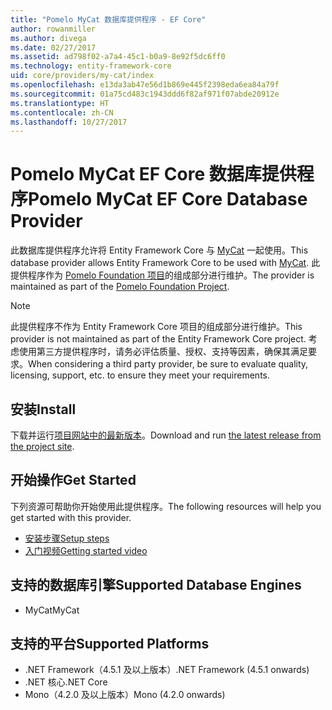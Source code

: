 ```yaml
---
title: "Pomelo MyCat 数据库提供程序 - EF Core"
author: rowanmiller
ms.author: divega
ms.date: 02/27/2017
ms.assetid: ad798f02-a7a4-45c1-b0a9-8e92f5dc6ff0
ms.technology: entity-framework-core
uid: core/providers/my-cat/index
ms.openlocfilehash: e13da3ab47e56d1b869e445f2398eda6ea84a79f
ms.sourcegitcommit: 01a75cd483c1943ddd6f82af971f07abde20912e
ms.translationtype: HT
ms.contentlocale: zh-CN
ms.lasthandoff: 10/27/2017
---
```

# <a name="pomelo-mycat-ef-core-database-provider"></a><span data-ttu-id="92a5e-102">Pomelo MyCat EF Core 数据库提供程序</span><span class="sxs-lookup"><span data-stu-id="92a5e-102">Pomelo MyCat EF Core Database Provider</span></span>

<span data-ttu-id="92a5e-103">此数据库提供程序允许将 Entity Framework Core 与 [MyCat](https://github.com/MyCATApache/Mycat-Server) 一起使用。</span><span class="sxs-lookup"><span data-stu-id="92a5e-103">This database provider allows Entity Framework Core to be used with [MyCat](https://github.com/MyCATApache/Mycat-Server).</span></span> <span data-ttu-id="92a5e-104">此提供程序作为 [Pomelo Foundation 项目](https://github.com/PomeloFoundation/Entity-Framework-Core-MyCat-Proxy)的组成部分进行维护。</span><span class="sxs-lookup"><span data-stu-id="92a5e-104">The provider is maintained as part of the [Pomelo Foundation Project](https://github.com/PomeloFoundation/Entity-Framework-Core-MyCat-Proxy).</span></span>

> [!NOTE]  
> <span data-ttu-id="92a5e-105">此提供程序不作为 Entity Framework Core 项目的组成部分进行维护。</span><span class="sxs-lookup"><span data-stu-id="92a5e-105">This provider is not maintained as part of the Entity Framework Core project.</span></span> <span data-ttu-id="92a5e-106">考虑使用第三方提供程序时，请务必评估质量、授权、支持等因素，确保其满足要求。</span><span class="sxs-lookup"><span data-stu-id="92a5e-106">When considering a third party provider, be sure to evaluate quality, licensing, support, etc. to ensure they meet your requirements.</span></span>

## <a name="install"></a><span data-ttu-id="92a5e-107">安装</span><span class="sxs-lookup"><span data-stu-id="92a5e-107">Install</span></span>

<span data-ttu-id="92a5e-108">下载并运行[项目网站中的最新版本](https://github.com/PomeloFoundation/Entity-Framework-Core-MyCat-Proxy/releases)。</span><span class="sxs-lookup"><span data-stu-id="92a5e-108">Download and run [the latest release from the project site](https://github.com/PomeloFoundation/Entity-Framework-Core-MyCat-Proxy/releases).</span></span>

## <a name="get-started"></a><span data-ttu-id="92a5e-109">开始操作</span><span class="sxs-lookup"><span data-stu-id="92a5e-109">Get Started</span></span>

<span data-ttu-id="92a5e-110">下列资源可帮助你开始使用此提供程序。</span><span class="sxs-lookup"><span data-stu-id="92a5e-110">The following resources will help you get started with this provider.</span></span>
 * [<span data-ttu-id="92a5e-111">安装步骤</span><span class="sxs-lookup"><span data-stu-id="92a5e-111">Setup steps</span></span>](https://github.com/aspnet/EntityFramework.Docs/issues/252)
 * [<span data-ttu-id="92a5e-112">入门视频</span><span class="sxs-lookup"><span data-stu-id="92a5e-112">Getting started video</span></span>](https://www.youtube.com/watch?v=q0CXfFNtMZo)

## <a name="supported-database-engines"></a><span data-ttu-id="92a5e-113">支持的数据库引擎</span><span class="sxs-lookup"><span data-stu-id="92a5e-113">Supported Database Engines</span></span>

* <span data-ttu-id="92a5e-114">MyCat</span><span class="sxs-lookup"><span data-stu-id="92a5e-114">MyCat</span></span>

## <a name="supported-platforms"></a><span data-ttu-id="92a5e-115">支持的平台</span><span class="sxs-lookup"><span data-stu-id="92a5e-115">Supported Platforms</span></span>

* <span data-ttu-id="92a5e-116">.NET Framework（4.5.1 及以上版本）</span><span class="sxs-lookup"><span data-stu-id="92a5e-116">.NET Framework (4.5.1 onwards)</span></span>
* <span data-ttu-id="92a5e-117">.NET 核心</span><span class="sxs-lookup"><span data-stu-id="92a5e-117">.NET Core</span></span>
* <span data-ttu-id="92a5e-118">Mono（4.2.0 及以上版本）</span><span class="sxs-lookup"><span data-stu-id="92a5e-118">Mono (4.2.0 onwards)</span></span>
